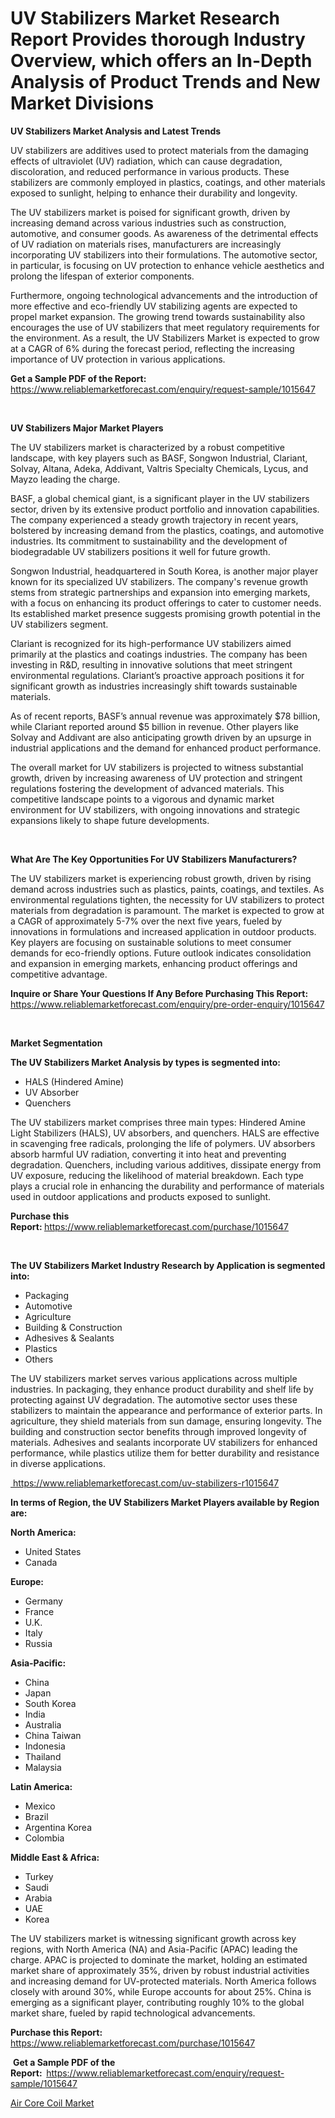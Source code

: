 <p><h1>UV Stabilizers Market Research Report Provides thorough Industry Overview, which offers an In-Depth Analysis of Product Trends and New Market Divisions</h1></p><p><strong>UV Stabilizers Market Analysis and Latest Trends</strong></p>
<p><p>UV stabilizers are additives used to protect materials from the damaging effects of ultraviolet (UV) radiation, which can cause degradation, discoloration, and reduced performance in various products. These stabilizers are commonly employed in plastics, coatings, and other materials exposed to sunlight, helping to enhance their durability and longevity. </p><p>The UV stabilizers market is poised for significant growth, driven by increasing demand across various industries such as construction, automotive, and consumer goods. As awareness of the detrimental effects of UV radiation on materials rises, manufacturers are increasingly incorporating UV stabilizers into their formulations. The automotive sector, in particular, is focusing on UV protection to enhance vehicle aesthetics and prolong the lifespan of exterior components.</p><p>Furthermore, ongoing technological advancements and the introduction of more effective and eco-friendly UV stabilizing agents are expected to propel market expansion. The growing trend towards sustainability also encourages the use of UV stabilizers that meet regulatory requirements for the environment. As a result, the UV Stabilizers Market is expected to grow at a CAGR of 6% during the forecast period, reflecting the increasing importance of UV protection in various applications.</p></p>
<p><strong>Get a Sample PDF of the Report:&nbsp;</strong> <a href="https://www.reliablemarketforecast.com/enquiry/request-sample/1015647?utm_campaign=2603&utm_medium=2&utm_source=Github&utm_content=ia&utm_term=31032025&utm_id=uv-stabilizers">https://www.reliablemarketforecast.com/enquiry/request-sample/1015647</a></p>
<p>&nbsp;</p>
<p><strong>UV Stabilizers Major Market Players</strong></p>
<p><p>The UV stabilizers market is characterized by a robust competitive landscape, with key players such as BASF, Songwon Industrial, Clariant, Solvay, Altana, Adeka, Addivant, Valtris Specialty Chemicals, Lycus, and Mayzo leading the charge.</p><p>BASF, a global chemical giant, is a significant player in the UV stabilizers sector, driven by its extensive product portfolio and innovation capabilities. The company experienced a steady growth trajectory in recent years, bolstered by increasing demand from the plastics, coatings, and automotive industries. Its commitment to sustainability and the development of biodegradable UV stabilizers positions it well for future growth.</p><p>Songwon Industrial, headquartered in South Korea, is another major player known for its specialized UV stabilizers. The company's revenue growth stems from strategic partnerships and expansion into emerging markets, with a focus on enhancing its product offerings to cater to customer needs. Its established market presence suggests promising growth potential in the UV stabilizers segment.</p><p>Clariant is recognized for its high-performance UV stabilizers aimed primarily at the plastics and coatings industries. The company has been investing in R&D, resulting in innovative solutions that meet stringent environmental regulations. Clariant’s proactive approach positions it for significant growth as industries increasingly shift towards sustainable materials.</p><p>As of recent reports, BASF’s annual revenue was approximately $78 billion, while Clariant reported around $5 billion in revenue. Other players like Solvay and Addivant are also anticipating growth driven by an upsurge in industrial applications and the demand for enhanced product performance.</p><p>The overall market for UV stabilizers is projected to witness substantial growth, driven by increasing awareness of UV protection and stringent regulations fostering the development of advanced materials. This competitive landscape points to a vigorous and dynamic market environment for UV stabilizers, with ongoing innovations and strategic expansions likely to shape future developments.</p></p>
<p>&nbsp;</p>
<p><strong>What Are The Key Opportunities For UV Stabilizers Manufacturers?</strong></p>
<p><p>The UV stabilizers market is experiencing robust growth, driven by rising demand across industries such as plastics, paints, coatings, and textiles. As environmental regulations tighten, the necessity for UV stabilizers to protect materials from degradation is paramount. The market is expected to grow at a CAGR of approximately 5-7% over the next five years, fueled by innovations in formulations and increased application in outdoor products. Key players are focusing on sustainable solutions to meet consumer demands for eco-friendly options. Future outlook indicates consolidation and expansion in emerging markets, enhancing product offerings and competitive advantage.</p></p>
<p><strong>Inquire or Share Your Questions If Any Before Purchasing This Report:</strong> <a href="https://www.reliablemarketforecast.com/enquiry/pre-order-enquiry/1015647?utm_campaign=2603&utm_medium=2&utm_source=Github&utm_content=ia&utm_term=31032025&utm_id=uv-stabilizers">https://www.reliablemarketforecast.com/enquiry/pre-order-enquiry/1015647</a></p>
<p>&nbsp;</p>
<p><strong>Market Segmentation</strong></p>
<p><strong>The UV Stabilizers Market Analysis by types is segmented into:</strong></p>
<p><ul><li>HALS (Hindered Amine)</li><li>UV Absorber</li><li>Quenchers</li></ul></p>
<p><p>The UV stabilizers market comprises three main types: Hindered Amine Light Stabilizers (HALS), UV absorbers, and quenchers. HALS are effective in scavenging free radicals, prolonging the life of polymers. UV absorbers absorb harmful UV radiation, converting it into heat and preventing degradation. Quenchers, including various additives, dissipate energy from UV exposure, reducing the likelihood of material breakdown. Each type plays a crucial role in enhancing the durability and performance of materials used in outdoor applications and products exposed to sunlight.</p></p>
<p><strong>Purchase this Report:&nbsp;</strong><a href="https://www.reliablemarketforecast.com/purchase/1015647?utm_campaign=2603&utm_medium=2&utm_source=Github&utm_content=ia&utm_term=31032025&utm_id=uv-stabilizers">https://www.reliablemarketforecast.com/purchase/1015647</a></p>
<p>&nbsp;</p>
<p><strong>The UV Stabilizers Market Industry Research by Application is segmented into:</strong></p>
<p><ul><li>Packaging</li><li>Automotive</li><li>Agriculture</li><li>Building & Construction</li><li>Adhesives & Sealants</li><li>Plastics</li><li>Others</li></ul></p>
<p><p>The UV stabilizers market serves various applications across multiple industries. In packaging, they enhance product durability and shelf life by protecting against UV degradation. The automotive sector uses these stabilizers to maintain the appearance and performance of exterior parts. In agriculture, they shield materials from sun damage, ensuring longevity. The building and construction sector benefits through improved longevity of materials. Adhesives and sealants incorporate UV stabilizers for enhanced performance, while plastics utilize them for better durability and resistance in diverse applications.</p></p>
<p><a href="https://www.reliablemarketforecast.com/uv-stabilizers-r1015647?utm_campaign=2603&utm_medium=2&utm_source=Github&utm_content=ia&utm_term=31032025&utm_id=uv-stabilizers">&nbsp;https://www.reliablemarketforecast.com/uv-stabilizers-r1015647</a></p>
<p><strong>In terms of Region, the UV Stabilizers Market Players available by Region are:</strong></p>
<p>
    <p> <strong> North America: </strong>
        <ul>
            <li>United States</li>
            <li>Canada</li>
        </ul>
        </p> 
    <p> <strong> Europe: </strong>
        <ul>
            <li>Germany</li>
            <li>France</li>
            <li>U.K.</li>
            <li>Italy</li>
            <li>Russia</li>
        </ul>
        </p> 
    <p> <strong> Asia-Pacific: </strong>
        <ul>
            <li>China</li>
            <li>Japan</li>
            <li>South Korea</li>
            <li>India</li>
            <li>Australia</li>
            <li>China Taiwan</li>
            <li>Indonesia</li>
            <li>Thailand</li>
            <li>Malaysia</li>
        </ul>
        </p> 
    <p> <strong> Latin America: </strong>
        <ul>
            <li>Mexico</li>
            <li>Brazil</li>
            <li>Argentina Korea</li>
            <li>Colombia</li>
        </ul>
        </p> 
    <p> <strong> Middle East & Africa: </strong>
        <ul>
            <li>Turkey</li>
            <li>Saudi</li>
            <li>Arabia</li>
            <li>UAE</li>
            <li>Korea</li>
        </ul>
    </p>
    </p>
<p><p>The UV stabilizers market is witnessing significant growth across key regions, with North America (NA) and Asia-Pacific (APAC) leading the charge. APAC is projected to dominate the market, holding an estimated market share of approximately 35%, driven by robust industrial activities and increasing demand for UV-protected materials. North America follows closely with around 30%, while Europe accounts for about 25%. China is emerging as a significant player, contributing roughly 10% to the global market share, fueled by rapid technological advancements.</p></p>
<p><strong>Purchase this Report: </strong><a href="https://www.reliablemarketforecast.com/purchase/1015647?utm_campaign=2603&utm_medium=2&utm_source=Github&utm_content=ia&utm_term=31032025&utm_id=uv-stabilizers">https://www.reliablemarketforecast.com/purchase/1015647</a></p>
<p>&nbsp;<strong>Get a Sample PDF of the Report:&nbsp;&nbsp;</strong><a href="https://www.reliablemarketforecast.com/enquiry/request-sample/1015647?utm_campaign=2603&utm_medium=2&utm_source=Github&utm_content=ia&utm_term=31032025&utm_id=uv-stabilizers">https://www.reliablemarketforecast.com/enquiry/request-sample/1015647</a></p>
<p><strong></strong></p>
<p><p><a href="https://github.com/ccreola81/Market-Research-Report-List-1/blob/main/air-core-coil-market.md?utm_campaign=2603&utm_medium=2&utm_source=Github&utm_content=ia&utm_term=31032025&utm_id=uv-stabilizers">Air Core Coil Market</a></p></p>